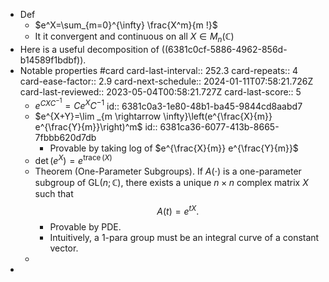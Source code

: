 - Def
	- $e^X=\sum_{m=0}^{\infty} \frac{X^m}{m !}$
	- It it convergent and continuous on all $X\in M_n(\mathbb C)$
- Here is a useful decomposition of ((6381c0cf-5886-4962-856d-b14589f1bdbf)).
- Notable properties #card
  card-last-interval:: 252.3
  card-repeats:: 4
  card-ease-factor:: 2.9
  card-next-schedule:: 2024-01-11T07:58:21.726Z
  card-last-reviewed:: 2023-05-04T00:58:21.727Z
  card-last-score:: 5
	- $e^{C X C^{-1}}=C e^X C^{-1}$
	  id:: 6381c0a3-1e80-48b1-ba45-9844cd8aabd7
	- $e^{X+Y}=\lim _{m \rightarrow \infty}\left(e^{\frac{X}{m}} e^{\frac{Y}{m}}\right)^m$
	  id:: 6381ca36-6077-413b-8665-7fbbb620d7db
		- Provable by taking log of $e^{\frac{X}{m}} e^{\frac{Y}{m}}$
	- $\operatorname{det}\left(e^X\right)=e^{\operatorname{trace}(X)}$
	- Theorem (One-Parameter Subgroups). If $A(\cdot)$ is a one-parameter subgroup of $\mathrm{GL}(n ; \mathbb{C})$, there exists a unique $n \times n$ complex matrix $X$ such that
	  $$
	  A(t)=e^{t X} \text {. }
	  $$
		- Provable by PDE.
		- Intuitively, a 1-para group must be an integral curve of a constant vector.
	-
-